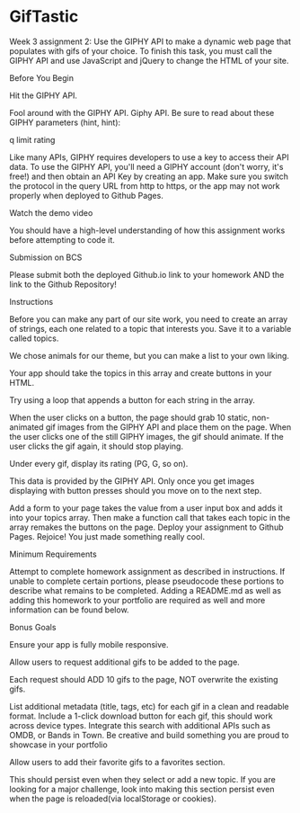 # GifTastic
Week 3 assignment 2: Use the GIPHY API to make a dynamic web page that populates with gifs of your choice. To finish this task, you must call the GIPHY API and use JavaScript and jQuery to change the HTML of your site.

Before You Begin



Hit the GIPHY API.


Fool around with the GIPHY API. Giphy API.
Be sure to read about these GIPHY parameters (hint, hint):


q
limit
rating


Like many APIs, GIPHY requires developers to use a key to access their API data. To use the GIPHY API, you'll need a GIPHY account (don't worry, it's free!) and then obtain an API Key by creating an app.
Make sure you switch the protocol in the query URL from http to https, or the app may not work properly when deployed to Github Pages.


Watch the demo video



You should have a high-level understanding of how this assignment works before attempting to code it.



Submission on BCS


Please submit both the deployed Github.io link to your homework AND the link to the Github Repository!



Instructions



Before you can make any part of our site work, you need to create an array of strings, each one related to a topic that interests you. Save it to a variable called topics.


We chose animals for our theme, but you can make a list to your own liking.



Your app should take the topics in this array and create buttons in your HTML.


Try using a loop that appends a button for each string in the array.


When the user clicks on a button, the page should grab 10 static, non-animated gif images from the GIPHY API and place them on the page.
When the user clicks one of the still GIPHY images, the gif should animate. If the user clicks the gif again, it should stop playing.

Under every gif, display its rating (PG, G, so on).


This data is provided by the GIPHY API.
Only once you get images displaying with button presses should you move on to the next step.


Add a form to your page takes the value from a user input box and adds it into your topics array. Then make a function call that takes each topic in the array remakes the buttons on the page.
Deploy your assignment to Github Pages.
Rejoice! You just made something really cool.





Minimum Requirements

Attempt to complete homework assignment as described in instructions. If unable to complete certain portions, please pseudocode these portions to describe what remains to be completed. Adding a README.md as well as adding this homework to your portfolio are required as well and more information can be found below.




Bonus Goals


Ensure your app is fully mobile responsive.

Allow users to request additional gifs to be added to the page.


Each request should ADD 10 gifs to the page, NOT overwrite the existing gifs.


List additional metadata (title, tags, etc) for each gif in a clean and readable format.
Include a 1-click download button for each gif, this should work across device types.
Integrate this search with additional APIs such as OMDB, or Bands in Town. Be creative and build something you are proud to showcase in your portfolio

Allow users to add their favorite gifs to a favorites section.


This should persist even when they select or add a new topic.
If you are looking for a major challenge, look into making this section persist even when the page is reloaded(via localStorage or cookies).






